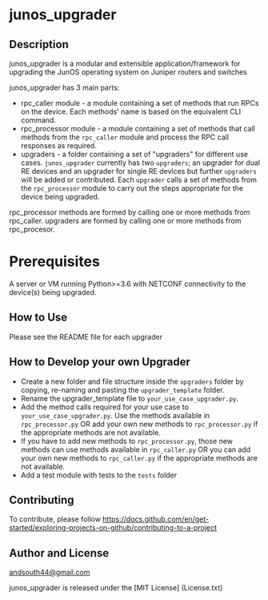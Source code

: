 # junos_upgrader

## Description

junos_upgrader is a modular and extensible application/framework for upgrading the JunOS operating system on Juniper routers and switches

junos_upgrader has 3 main parts:

* rpc_caller module - a module containing a set of methods that run RPCs on the device. Each methods' name is based on the equivalent CLI command.
* rpc_processor module - a module containing a set of methods that call methods from the `rpc_caller` module and process the RPC call responses as required.
* upgraders - a folder containing a set of "upgraders" for different use cases. `junos_upgrader` currently has two `upgraders`; an upgrader for dual RE devices and an upgrader for single RE devices but further `upgraders` will be added or contributed. Each `upgrader` calls a set of methods from the `rpc_processor` module to carry out the steps appropriate for the device being upgraded.

rpc_processor methods are formed by calling one or more methods from rpc_caller.
upgraders are formed by calling one or more methods from rpc_procesor.

# Prerequisites
A server or VM running Python>=3.6 with NETCONF connectivity to the device(s) being upgraded.

## How to Use
Please see the README file for each upgrader

## How to Develop your own Upgrader
* Create a new folder and file structure inside the `upgraders` folder by copying, re-naming and pasting the `upgrader_template` folder.
* Rename the upgrader_template file to `your_use_case_upgrader.py`.
* Add the method calls required for your use case to `your_use_case_upgrader.py`. Use the methods available in `rpc_processor.py` OR add your own new methods to `rpc_processor.py` if the appropriate methods are not available.
* If you have to add new methods to `rpc_processor.py`, those new methods can use methods available in `rpc_caller.py` OR you can add your own new methods to `rpc_caller.py` if the appropriate methods are not available.
* Add a test module with tests to the `tests` folder

## Contributing

To contribute, please follow https://docs.github.com/en/get-started/exploring-projects-on-github/contributing-to-a-project

## Author and License

andsouth44@gmail.com

junos_upgrader is released under the [MIT License] (License.txt)

